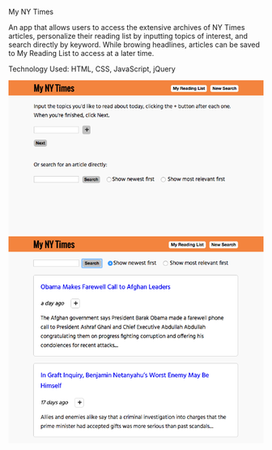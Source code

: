 My NY Times

An app that allows users to access the extensive archives of NY Times articles, personalize their reading list by inputting topics of interest, and search directly by keyword. While browing headlines, articles can be saved to My Reading List to access at a later time.

Technology Used: HTML, CSS, JavaScript, jQuery

![alt text](screenshots/home-page.png "Home Page")
![alt text](screenshots/search-results.png "Search Results")


